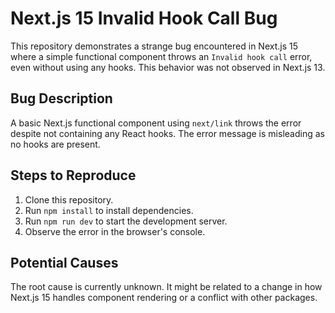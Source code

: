 # Next.js 15 Invalid Hook Call Bug

This repository demonstrates a strange bug encountered in Next.js 15 where a simple functional component throws an `Invalid hook call` error, even without using any hooks.  This behavior was not observed in Next.js 13.

## Bug Description

A basic Next.js functional component using `next/link` throws the error despite not containing any React hooks. The error message is misleading as no hooks are present.

## Steps to Reproduce

1.  Clone this repository.
2.  Run `npm install` to install dependencies.
3.  Run `npm run dev` to start the development server.
4. Observe the error in the browser's console.

## Potential Causes

The root cause is currently unknown. It might be related to a change in how Next.js 15 handles component rendering or a conflict with other packages.